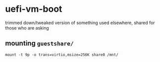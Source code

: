 # uefi-vm-boot

trimmed down/tweaked version of something used elsewhere, shared for
those who are asking

## mounting `guestshare/`

	mount -t 9p -o trans=virtio,msize=256K share0 /mnt/
